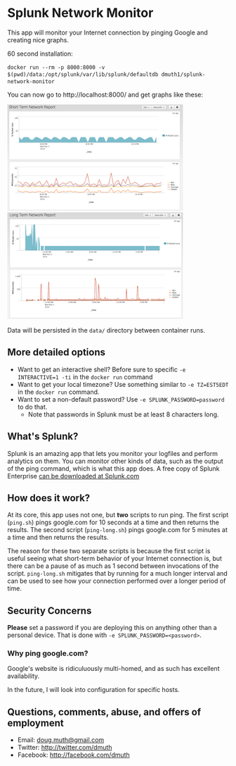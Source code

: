 # Splunk Network Monitor

This app will monitor your Internet connection by pinging Google and creating nice graphs.

60 second installation:

```
docker run --rm -p 8000:8000 -v $(pwd)/data:/opt/splunk/var/lib/splunk/defaultdb dmuth1/splunk-network-monitor
```

You can now go to http://localhost:8000/ and get graphs like these:


<img src="./img/short-term-network-report.png" width="400" /> <img src="./img/long-term-network-report.png" width="400" />


Data will be persisted in the `data/` directory between container runs.


## More detailed options

- Want to get an interactive shell? Before sure to specific `-e INTERACTIVE=1 -ti` in the `docker run` command
- Want to get your local timezone? Use something similar to `-e TZ=EST5EDT` in the `docker run` command.
- Want to set a non-default password? Use `-e SPLUNK_PASSWORD=password` to do that.
   - Note that passwords in Splunk must be at least 8 characters long.


## What's Splunk?

Splunk is an amazing app that lets you monitor your logfiles and perform analytics on them.  You can monitor other kinds of data, such as the output of the ping command, which is what this app does.  A free copy of Splunk Enterprise [can be downloaded at Splunk.com](http://www.splunk.com/)


## How does it work?

At its core, this app uses not one, but **two** scripts to run ping.  The first script (`ping.sh`) pings google.com for 10 seconds at a time and then returns the results.  The second script (`ping-long.sh`) pings google.com for 5 minutes at a time and then returns the results.  

The reason for these two separate scripts is because the first script is useful seeing what short-term behavior of your Internet connection is, but there can be a pause of as much as 1 second between invocations of the script.  `ping-long.sh` mitigates that by running for a much longer interval and can be used to see how your connection performed over a longer period of time.


## Security Concerns

**Please** set a password if you are deploying this on anything other than a personal device.
That is done with `-e SPLUNK_PASSWORD=<password>`.



### Why ping google.com?

Google's website is ridiculuously multi-homed, and as such has excellent availability.

In the future, I will look into configuration for specific hosts.


## Questions, comments, abuse, and offers of employment

- Email: doug.muth@gmail.com
- Twitter: http://twitter.com/dmuth
- Facebook: http://facebook.com/dmuth


